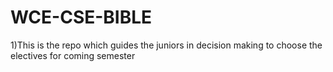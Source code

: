 # WCE-CSE-BIBLE
1)This is the repo which guides the juniors in decision making to choose the electives for coming semester 
